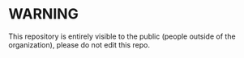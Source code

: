 # WARNING

This repository is entirely visible to the public (people outside of the organization), please do not edit this repo.
